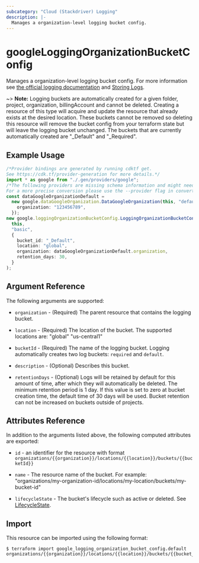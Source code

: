 ```yaml
---
subcategory: "Cloud (Stackdriver) Logging"
description: |-
  Manages a organization-level logging bucket config.
---
```


# googleLoggingOrganizationBucketConfig

Manages a organization-level logging bucket config. For more information see
[the official logging documentation](https://cloud.google.com/logging/docs/) and
[Storing Logs](https://cloud.google.com/logging/docs/storage).

\~> **Note:** Logging buckets are automatically created for a given folder, project, organization, billingAccount and cannot be deleted. Creating a resource of this type will acquire and update the resource that already exists at the desired location. These buckets cannot be removed so deleting this resource will remove the bucket config from your terraform state but will leave the logging bucket unchanged. The buckets that are currently automatically created are "\_Default" and "\_Required".

## Example Usage

```typescript
/*Provider bindings are generated by running cdktf get.
See https://cdk.tf/provider-generation for more details.*/
import * as google from "./.gen/providers/google";
/*The following providers are missing schema information and might need manual adjustments to synthesize correctly: google.
For a more precise conversion please use the --provider flag in convert.*/
const dataGoogleOrganizationDefault =
  new google.dataGoogleOrganization.DataGoogleOrganization(this, "default", {
    organization: "123456789",
  });
new google.loggingOrganizationBucketConfig.LoggingOrganizationBucketConfig(
  this,
  "basic",
  {
    bucket_id: "_Default",
    location: "global",
    organization: dataGoogleOrganizationDefault.organization,
    retention_days: 30,
  }
);

```

## Argument Reference

The following arguments are supported:

*   `organization` - (Required) The parent resource that contains the logging bucket.

*   `location` - (Required) The location of the bucket. The supported locations are: "global" "us-central1"

*   `bucketId` - (Required) The name of the logging bucket. Logging automatically creates two log buckets: `required` and `default`.

*   `description` - (Optional) Describes this bucket.

*   `retentionDays` - (Optional) Logs will be retained by default for this amount of time, after which they will automatically be deleted. The minimum retention period is 1 day. If this value is set to zero at bucket creation time, the default time of 30 days will be used. Bucket retention can not be increased on buckets outside of projects.

## Attributes Reference

In addition to the arguments listed above, the following computed attributes are
exported:

*   `id` - an identifier for the resource with format `organizations/{{organization}}/locations/{{location}}/buckets/{{bucketId}}`

*   `name` -  The resource name of the bucket. For example: "organizations/my-organization-id/locations/my-location/buckets/my-bucket-id"

*   `lifecycleState` -  The bucket's lifecycle such as active or deleted. See [LifecycleState](https://cloud.google.com/logging/docs/reference/v2/rest/v2/billingAccounts.buckets#LogBucket.LifecycleState).

## Import

This resource can be imported using the following format:

```console
$ terraform import google_logging_organization_bucket_config.default organizations/{{organization}}/locations/{{location}}/buckets/{{bucket_id}}
```
